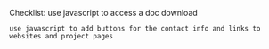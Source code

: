 Checklist:
    use javascript to access a doc download

    use javascript to add buttons for the contact info and links to websites and project pages

